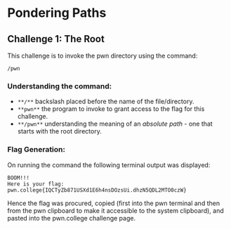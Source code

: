 # Pondering Paths

## Challenge 1: **The Root**
This challenge is to invoke the pwn directory using the command:
```
/pwn
```
### Understanding the command:
* `**/**` backslash placed before the name of the file/directory.
* `**pwn**` the program to invoke to grant access to the flag for this challenge.
* `**/pwn**` understanding the meaning of an *absolute path* - one that starts with the root directory.

### Flag Generation:
On running the command the following terminal output was displayed:
```
BOOM!!!
Here is your flag:
pwn.college{IQCTyZb871USXd1E6h4nsDOzsUi.dhzN5QDL2MTO0czW}
```
Hence the flag was procured, copied (first into the pwn terminal and then from the pwn clipboard to make it accessible to the system clipboard), and pasted into the pwn.college challenge page.

